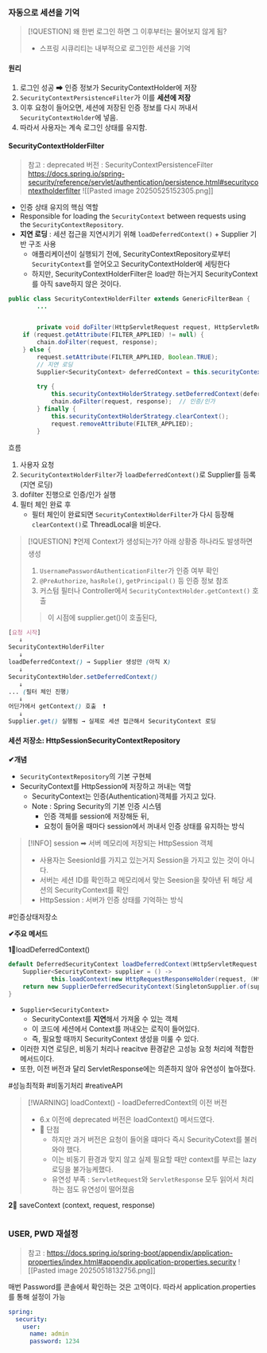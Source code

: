 

### 자동으로 세션을 기억

>[!QUESTION] 왜 한번 로그인 하면 그 이후부터는 물어보지 않게 됨?
>- 스프링 시큐리티는 내부적으로 로그인한 세션을 기억

#### 원리 
1. 로그인 성공 ➡ 인증 정보가 SecurityContextHolder에 저장
2. `SecurityContextPersistenceFilter`가 이를 **세션에 저장**
3. 이후 요청이 들어오면, 세션에 저장된 인증 정보를 다시 꺼내서 `SecurityContextHolder`에 넣음.
4. 따라서 사용자는 계속 로그인 상태를 유지함.

#### SecurityContextHolderFilter
> 참고 : deprecated 버전 : SecurityContextPersistenceFilter 
https://docs.spring.io/spring-security/reference/servlet/authentication/persistence.html#securitycontextholderfilter
![[Pasted image 20250525152305.png]]
- 인증 상태 유지의 핵심 역할 
- Responsible for loading the `SecurityContext` between requests using the `SecurityContextRepository`.
- **지연 로딩** : 세션 접근을 지연시키기 위해 `loadDeferredContext()` + Supplier 기반 구조 사용
	- 애플리케이션이 실행되기 전에, SecurityContextRepository로부터 `SecurityContext`를 얻어오고 SecurityContextHolder에 세팅한다
	- 하지만, SecurityContextHolderFilter은 load만 하는거지 SecurityContext를 아직 save하지 않은 것이다.

```java 
public class SecurityContextHolderFilter extends GenericFilterBean {
		...


		private void doFilter(HttpServletRequest request, HttpServletResponse response, FilterChain chain) throws ServletException, IOException {  
    if (request.getAttribute(FILTER_APPLIED) != null) {  
        chain.doFilter(request, response);  
    } else {  
        request.setAttribute(FILTER_APPLIED, Boolean.TRUE);  
        // 지연 로딩 
        Supplier<SecurityContext> deferredContext = this.securityContextRepository.loadDeferredContext(request);  
  
        try {  
            this.securityContextHolderStrategy.setDeferredContext(deferredContext);  
            chain.doFilter(request, response);  // 인증/인가 
        } finally {  
            this.securityContextHolderStrategy.clearContext();  
            request.removeAttribute(FILTER_APPLIED);  
        }  
```
흐름 
1. 사용자 요청 
2. `SecurityContextHolderFilter`가 `loadDeferredContext()`로 Supplier를 등록 (지연 로딩)
3. dofilter 진행으로 인증/인가 실행 
4. 필터 체인 완료 후 
	- 필터 체인이 완료되면 `SecurityContextHolderFilter`가 다시 등장해 `clearContext()`로 ThreadLocal을 비운다.

>[!QUESTION] ❓언제 Context가 생성되는가?
>아래 상황중 하나라도 발생하면 생성 
>1. `UsernamePasswordAuthenticationFilter`가 인증 여부 확인
>2. `@PreAuthorize`, `hasRole()`, `getPrincipal()` 등 인증 정보 참조
>3. 커스텀 필터나 Controller에서 `SecurityContextHolder.getContext()` 호출
>> 이 시점에 supplier.get()이 호출된다, 

```scss
[요청 시작]
   ↓
SecurityContextHolderFilter
   ↓
loadDeferredContext() → Supplier 생성만 (아직 X)
   ↓
SecurityContextHolder.setDeferredContext()
   ↓
... (필터 체인 진행)
   ↓
어딘가에서 getContext() 호출  ❗
   ↓
Supplier.get() 실행됨 → 실제로 세션 접근해서 SecurityContext 로딩
```



#### 세션 저장소: HttpSessionSecurityContextRepository

**✔개념** 
- `SecurityContextRepository`의 기본 구현체
- SecurityContext를 HttpSession에 저장하고 꺼내는 역할
	- SecurityContext는 인증(Authentication)객체를 가지고 있다.
	- Note : Spring Security의 기본 인증 시스템
		- 인증 객체를 session에 저장해둔 뒤, 
		- 요청이 들어올 때마다 session에서 꺼내서 인증 상태를 유지하는 방식

> [!INFO] session ➡ 서버 메모리에 저장되는 HttpSession 객체 
> - 사용자는 SeesionId를 가지고 있는거지 Session을 가지고 있는 것이 아니다.
> - 서버는 세션 ID를 확인하고 메모리에서 맞는 Seesion을 찾아낸 뒤 해당 세션의 SecurityContext를 확인
> - HttpSession : 서버가 인증 상태를 기억하는 방식 

#인증상태저장소

**✔주요 메서드**

**1‍⃣**loadDeferredContext()
```java
default DeferredSecurityContext loadDeferredContext(HttpServletRequest request) {  
    Supplier<SecurityContext> supplier = () -> 
		    this.loadContext(new HttpRequestResponseHolder(request, (HttpServletResponse)null));  
    return new SupplierDeferredSecurityContext(SingletonSupplier.of(supplier), SecurityContextHolder.getContextHolderStrategy());  
}
```
- `Supplier<SecurityContext>` 
	- SecurityContext를 **지연**해서 가져올 수 있는 객체
	- 이 코드에 세션에서 Context를 꺼내오는 로직이 들어있다.
	- 즉, 필요할 때까지 SecurityContext 생성을 미룰 수 있다.
- 이러한 지연 로딩은, 비동기 처리나 reacitve 환경같은 고성능 요청 처리에 적합한 메서드이다.
- 또한, 이전 버전과 달리 ServletResponse에는 의존하지 않아 유연성이 높아졌다. 

#성능최적화 #비동기처리 #reativeAPI


> [!WARNING] loadContext() -  loadDeferredContext의 이전 버전 
> - 6.x 이전에  deprecated 버전은 loadContext() 메서드였다. 
> - 💢 단점 
> 	- 하지만 과거 버전은 요청이 들어올 떄마다 즉시 SecurityCotext를 불러와야 했다.
> 	- 이는 비동기 환경과 맞지 않고 실제 필요할 때만 context를 부르는 lazy 로딩을 불가능케했다.
> 	- 유연성 부족 : `ServletRequest`와 `ServletResponse` 모두 읽어서 처리하는 점도 유연성이 떨어졌음




**2‍⃣** saveContext (context, request, response)
```java

```


### USER, PWD 재설정 

> 참고 : https://docs.spring.io/spring-boot/appendix/application-properties/index.html#appendix.application-properties.security
> ![[Pasted image 20250518132756.png]]  




매번 Password를 콘솔에서 확인하는 것은 고역이다.
따라서 application.properties를 통해 설정이 가능 
```yaml
spring:  
  security:  
    user:  
      name: admin   
      password: 1234
```



